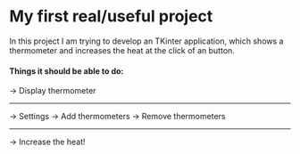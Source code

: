 # My first real/useful project

In this project I am trying to develop an TKinter application, which shows a thermometer and increases the heat at the click of an button.

#### Things it should be able to do:
→ Display thermometer
____
→ Settings
    → Add thermometers
    → Remove thermometers
____
→ Increase the heat!
